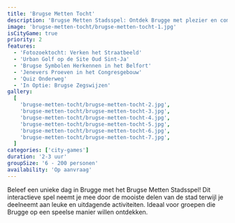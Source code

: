 ```yaml
---
title: 'Brugse Metten Tocht'
description: 'Brugse Metten Stadsspel: Ontdek Brugge met plezier en competitie!'
image: 'brugse-metten-tocht/brugse-metten-tocht-1.jpg'
isCityGame: true
priority: 2
features:
  - 'Fotozoektocht: Verken het Straatbeeld'
  - 'Urban Golf op de Site Oud Sint-Ja'
  - 'Brugse Symbolen Herkennen in het Belfort'
  - 'Jenevers Proeven in het Congresgebouw'
  - 'Quiz Onderweg'
  - 'In Optie: Brugse Zegswijzen'
gallery:
  [
    'brugse-metten-tocht/brugse-metten-tocht-2.jpg',
    'brugse-metten-tocht/brugse-metten-tocht-3.jpg',
    'brugse-metten-tocht/brugse-metten-tocht-4.jpg',
    'brugse-metten-tocht/brugse-metten-tocht-5.jpg',
    'brugse-metten-tocht/brugse-metten-tocht-6.jpg',
    'brugse-metten-tocht/brugse-metten-tocht-7.jpg',
  ]
categories: ['city-games']
duration: '2-3 uur'
groupSize: '6 - 200 personen'
availability: 'Op aanvraag'
---
```


Beleef een unieke dag in Brugge met het Brugse Metten Stadsspel! Dit interactieve spel neemt je mee door de mooiste delen van de stad terwijl je deelneemt aan leuke en uitdagende activiteiten. Ideaal voor groepen die Brugge op een speelse manier willen ontdekken.

